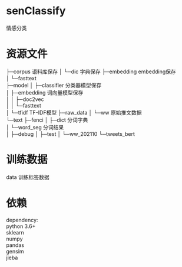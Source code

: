 # senClassify

情感分类


# 资源文件

├─corpus  语料库保存
│  └─dic  字典保存
├─embedding  embedding保存  
│  └─fasttext       
├─model
│  ├─classifier  分类器模型保存  
│  ├─embedding  词向量模型保存  
│  │  ├─doc2vec     
│  │  └─fasttext    
│  └─tfidf  TF-IDF模型
├─raw_data
│  └─ww   原始推文数据  
└─text
    ├─fenci
    │  ├─dict  分词字典  
    │  └─word_seg  分词结果  
    │      ├─debug
    │      ├─test
    │      └─ww_202110
    └─tweets_bert


# 训练数据

data 训练标签数据  


# 依赖

dependency:  
python 3.6+  
sklearn  
numpy  
pandas  
gensim  
jieba  

